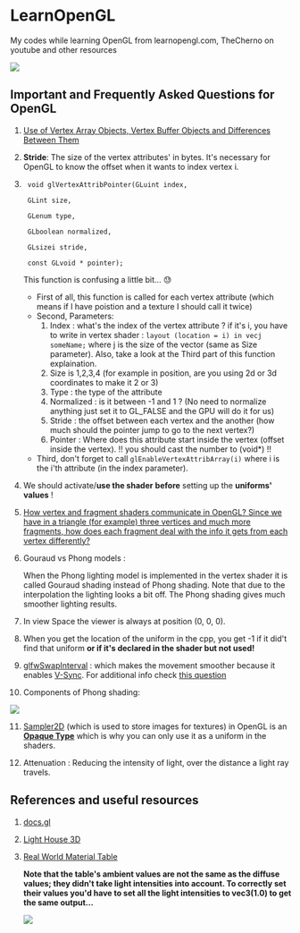 # LearnOpenGL
My codes while learning OpenGL from learnopengl.com, TheCherno on youtube and other resources


![](https://media.giphy.com/media/UVBDc7NgBRuIlZxi8K/giphy.gif)


## Important and Frequently Asked Questions for OpenGL

1. [Use of Vertex Array Objects, Vertex Buffer Objects and Differences Between Them](https://stackoverflow.com/questions/23314787/use-of-vertex-array-objects-and-vertex-buffer-objects)


2. **Stride**: The size of the vertex attributes' in bytes. It's necessary for OpenGL to know the offset when it wants to index vertex i.

3. ```
	void glVertexAttribPointer(GLuint index,

	GLint size,

	GLenum type,

	GLboolean normalized,

	GLsizei stride,

	const GLvoid * pointer);
	```
    This function is confusing a little bit... :sweat:
    - First of all, this function is called for each vertex attribute (which means if I have poistion and a texture I should call it twice)
    - Second, Parameters:
        1. Index : what's the index of the vertex attribute ? if it's i, you have to write in vertex shader : 
            `layout (location = i) in vecj someName;` where j is the size of the vector (same as Size parameter).
            Also, take a look at the Third part of this function explaination.
        2. Size is 1,2,3,4 (for example in position, are you using 2d or 3d coordinates to make it 2 or 3)
        3. Type : the type of the attribute
        4. Normalized : is it between -1 and 1 ? (No need to normalize anything just set it to GL_FALSE and the GPU will do it        for us)
        5. Stride : the offset between each vertex and the another (how much should the pointer jump to go to the next vertex?)
        6. Pointer : Where does this attribute start inside the vertex (offset inside the vertex). !! you should cast the number      to (void*) !!
    - Third, don't forget to call `glEnableVertexAttribArray(i)` where i is the i'th attribute (in the index parameter).
    
4. We should activate/**use the shader** **before** setting up the **uniforms' values** !

5. [How vertex and fragment shaders communicate in OpenGL? Since we have in a triangle (for example) three vertices and much more fragments, how does each fragment deal with the info it gets from each vertex differently?](https://stackoverflow.com/questions/28333019/how-vertex-and-fragment-shaders-communicate-in-opengl)

6. Gouraud vs Phong models :

    When the Phong lighting model is implemented in the vertex shader it is called Gouraud shading instead of Phong shading. Note that due to the interpolation the lighting looks a bit off. The Phong shading gives much smoother lighting results. 

7. In view Space the viewer is always at position (0, 0, 0).

8. When you get the location of the uniform in the cpp, you get -1 if it did't find that uniform **or if it's declared in the shader but not used!**

9. [glfwSwapInterval](https://www.glfw.org/docs/3.1/window.html#buffer_swap) : which makes the movement smoother because it enables [V-Sync](https://www.digitaltrends.com/computing/what-is-vsync/). For additional info check [this question](https://discourse.glfw.org/t/newbie-questions-trying-to-understand-glfwswapinterval/1287)

10. Components of Phong shading:

![](https://imgur.com/z95AgKq.png)

11. [Sampler2D](https://stackoverflow.com/questions/10868958/what-does-sampler2d-store) (which is used to store images for textures) in OpenGL is an [**Opaque Type**](https://stackoverflow.com/questions/2301454/what-defines-an-opaque-type-in-c-and-when-are-they-necessary-and-or-useful) which is why you can only use it as a uniform in the shaders.

12. Attenuation : Reducing the intensity of light, over the distance a light ray travels.


## References and useful resources

1. [docs.gl](http://docs.gl/)

2. [Light House 3D](http://www.lighthouse3d.com/)

3. [Real World Material Table](http://devernay.free.fr/cours/opengl/materials.html)

    **Note that the table's ambient values are not the same as the diffuse values; they didn't take light intensities into account.    To correctly set their values you'd have to set all the light intensities to vec3(1.0) to get the same output...**

    ![](https://imgur.com/adMlLCr.png)




